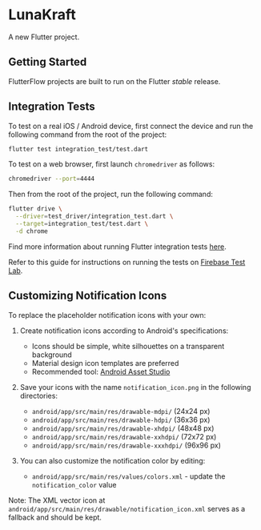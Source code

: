 # LunaKraft

A new Flutter project.

## Getting Started

FlutterFlow projects are built to run on the Flutter _stable_ release.

## Integration Tests

To test on a real iOS / Android device, first connect the device and run the following command from the root of the project:

```bash
flutter test integration_test/test.dart
```

To test on a web browser, first launch `chromedriver` as follows:
```bash
chromedriver --port=4444
```

Then from the root of the project, run the following command:
```bash
flutter drive \
  --driver=test_driver/integration_test.dart \
  --target=integration_test/test.dart \
  -d chrome
```

Find more information about running Flutter integration tests [here](https://docs.flutter.dev/cookbook/testing/integration/introduction#5-run-the-integration-test).

Refer to this guide for instructions on running the tests on [Firebase Test Lab](https://github.com/flutter/flutter/tree/main/packages/integration_test#firebase-test-lab).

## Customizing Notification Icons

To replace the placeholder notification icons with your own:

1. Create notification icons according to Android's specifications:
   - Icons should be simple, white silhouettes on a transparent background
   - Material design icon templates are preferred
   - Recommended tool: [Android Asset Studio](https://romannurik.github.io/AndroidAssetStudio/icons-notification.html)

2. Save your icons with the name `notification_icon.png` in the following directories:
   - `android/app/src/main/res/drawable-mdpi/` (24x24 px)
   - `android/app/src/main/res/drawable-hdpi/` (36x36 px)
   - `android/app/src/main/res/drawable-xhdpi/` (48x48 px)
   - `android/app/src/main/res/drawable-xxhdpi/` (72x72 px)
   - `android/app/src/main/res/drawable-xxxhdpi/` (96x96 px)

3. You can also customize the notification color by editing:
   - `android/app/src/main/res/values/colors.xml` - update the `notification_color` value

Note: The XML vector icon at `android/app/src/main/res/drawable/notification_icon.xml` serves as a fallback and should be kept.

